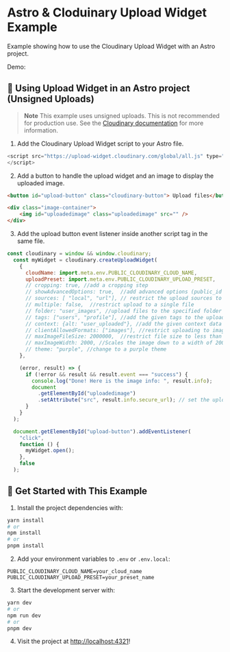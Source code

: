 # Astro & Cloduinary Upload Widget Example

Example showing how to use the Cloudinary Upload Widget with an Astro project.

Demo: 

## 🧰 Using Upload Widget in an Astro project (Unsigned Uploads)

> **Note**
> This example uses unsigned uploads. This is not recommended for production use. See the [Cloudinary documentation](https://cloudinary.com/documentation/upload_widget#unsigned_uploads) for more information.

1. Add the Cloudinary Upload Widget script to your Astro file.

```js
<script src="https://upload-widget.cloudinary.com/global/all.js" type="text/javascript">  
</script>
```

2. Add a button to handle the upload widget and an image to display the uploaded image.

```html
<button id="upload-button" class="cloudinary-button"> Upload files</button>

<div class="image-container">
    <img id="uploadedimage" class="uploadedimage" src="" />
</div>
```

3. Add the upload button event listener inside another script tag in the same file.

```js
const cloudinary = window && window.cloudinary;
  const myWidget = cloudinary.createUploadWidget(
    {
      cloudName: import.meta.env.PUBLIC_CLOUDINARY_CLOUD_NAME,
      uploadPreset: import.meta.env.PUBLIC_CLOUDINARY_UPLOAD_PRESET,
      // cropping: true, //add a cropping step
      // showAdvancedOptions: true,  //add advanced options (public_id and tag)
      // sources: [ "local", "url"], // restrict the upload sources to URL and local files
      // multiple: false,  //restrict upload to a single file
      // folder: "user_images", //upload files to the specified folder
      // tags: ["users", "profile"], //add the given tags to the uploaded files
      // context: {alt: "user_uploaded"}, //add the given context data to the uploaded files
      // clientAllowedFormats: ["images"], //restrict uploading to image files only
      // maxImageFileSize: 2000000,  //restrict file size to less than 2MB
      // maxImageWidth: 2000, //Scales the image down to a width of 2000 pixels before uploading
      // theme: "purple", //change to a purple theme
    },

    (error, result) => {
      if (!error && result && result.event === "success") {
        console.log("Done! Here is the image info: ", result.info);
        document
          .getElementById("uploadedimage")
          .setAttribute("src", result.info.secure_url); // set the uploaded image url as the src attribute of the image element
      }
    }
  );

  document.getElementById("upload-button").addEventListener(
    "click",
    function () {
      myWidget.open();
    },
    false
  );
```

## 🚀 Get Started with This Example

1. Install the project dependencies with:

```bash
yarn install
# or
npm install
# or
pnpm install
```

2. Add your environment variables to `.env` or `.env.local`:

```
PUBLIC_CLOUDINARY_CLOUD_NAME=your_cloud_name
PUBLIC_CLOUDINARY_UPLOAD_PRESET=your_preset_name
```

3. Start the development server with:

```bash
yarn dev
# or
npm run dev
# or
pnpm dev
```

4. Visit the project at <http://localhost:4321>!
